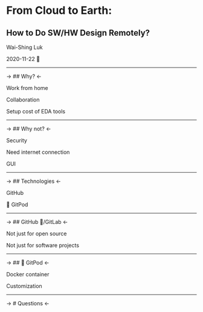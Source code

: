 # From Cloud to Earth:

## How to Do SW/HW Design Remotely?

Wai-Shing Luk

2020-11-22 📅

---

-> ## Why? <-

Work from home

Collaboration

Setup cost of EDA tools

---

-> ## Why not? <-

Security

Need internet connection

GUI

---

-> ## Technologies <-

GitHub

🍑 GitPod

---

-> ## GitHub 🐙/GitLab <-

Not just for open source

Not just for software projects

---

-> ## 🍑 GitPod <-

Docker container

Customization

---

-> # Questions <-

